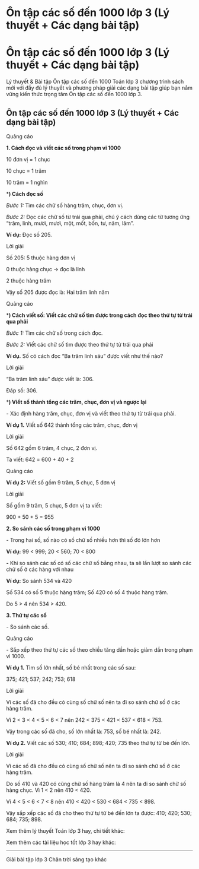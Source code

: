 # Ôn tập các số đến 1000 lớp 3 (Lý thuyết + Các dạng bài tập)

# Ôn tập các số đến 1000 lớp 3 (Lý thuyết + Các dạng bài tập)

Lý thuyết & Bài tập Ôn tập các số đến 1000 Toán lớp 3 chương trình sách mới với đầy đủ lý thuyết và phương pháp giải các dạng bài tập giúp bạn nắm vững kiến thức trọng tâm Ôn tập các số đến 1000 lớp 3.

## Ôn tập các số đến 1000 lớp 3 (Lý thuyết + Các dạng bài tập)

Quảng cáo

**1\. Cách đọc và viết các số trong phạm vi 1000**

10 đơn vị = 1 chục

10 chục = 1 trăm

10 trăm = 1 nghìn

***) Cách đọc số**

_Bước 1:_ Tìm các chữ số hàng trăm, chục, đơn vị.

_Bước 2:_ Đọc các chữ số từ trái qua phải, chú ý cách dùng các từ tương ứng “trăm, linh, mười, mươi, một, mốt, bốn, tư, năm, lăm”.

**Ví dụ:** Đọc số 205.

Lời giải

Số 205: 5 thuộc hàng đơn vị

0 thuộc hàng chục → đọc là linh

2 thuộc hàng trăm

Vậy số 205 được đọc là: Hai trăm linh năm

Quảng cáo

***) Cách viết số: Viết các chữ số tìm được trong cách đọc theo thứ tự từ trái qua phải**

_Bước 1:_ Tìm các chữ số trong cách đọc.

_Bước 2:_ Viết các chữ số tìm được theo thứ tự từ trái qua phải

**Ví dụ.** Số có cách đọc “Ba trăm linh sáu” được viết như thế nào? 

Lời giải

“Ba trăm linh sáu” được viết là: 306.

Đáp số: 306.

***) Viết số thành tổng các trăm, chục, đơn vị và ngược lại**

\- Xác định hàng trăm, chục, đơn vị và viết theo thứ tự từ trái qua phải.

**Ví dụ 1.** Viết số 642 thành tổng các trăm, chục, đơn vị 

Lời giải

Số 642 gồm 6 trăm, 4 chục, 2 đơn vị.

Ta viết: 642 = 600 + 40 + 2

Quảng cáo

**Ví dụ 2:** Viết số gồm 9 trăm, 5 chục, 5 đơn vị

Lời giải

Số gồm 9 trăm, 5 chục, 5 đơn vị ta viết:

900 + 50 + 5 = 955

**2\. So sánh các số trong phạm vi 1000**

\- Trong hai số, số nào có số chữ số nhiều hơn thì số đó lớn hơn

**Ví dụ:** 99 < 999; 20 < 560; 70 < 800

**-** Khi so sánh các số có số các chữ số bằng nhau, ta sẽ lần lượt so sánh các chữ số ở các hàng với nhau

**Ví dụ:** So sánh 534 và 420 

Số 534 có số 5 thuộc hàng trăm; Số 420 có số 4 thuộc hàng trăm.

Do 5 > 4 nên 534 > 420.

**3\. Thứ tự các số**

\- So sánh các số.

Quảng cáo

\- Sắp xếp theo thứ tự các số theo chiều tăng dần hoặc giảm dần trong phạm vi 1000.

**Ví dụ 1.** Tìm số lớn nhất, số bé nhất trong các số sau: 

375; 421; 537; 242; 753; 618

Lời giải 

Vì các số đã cho đều có cùng số chữ số nên ta đi so sánh chữ số ở các hàng trăm. 

Vì 2 < 3 < 4 < 5 < 6 < 7 nên 242 < 375 < 421 < 537 < 618 < 753.

Vậy trong các số đã cho, số lớn nhất là: 753, số bé nhất là: 242.

**Ví dụ 2.** Viết các số 530; 410; 684; 898; 420; 735 theo thứ tự từ bé đến lớn.

Lời giải

Vì các số đã cho đều có cùng số chữ số nên ta đi so sánh chữ số ở các hàng trăm. 

Do số 410 và 420 có cũng chữ số hàng trăm là 4 nên ta đi so sánh chữ số hàng chục. Vì 1 < 2 nên 410 < 420\. 

Vì 4 < 5 < 6 < 7 < 8 nên 410 < 420 < 530 < 684 < 735 < 898.

Vậy sắp xếp các số đã cho theo thứ tự từ bé đến lớn ta được: 410; 420; 530; 684; 735; 898.

Xem thêm lý thuyết Toán lớp 3 hay, chi tiết khác:

Xem thêm các tài liệu học tốt lớp 3 hay khác:

* * *

Giải bài tập lớp 3 Chân trời sáng tạo khác
